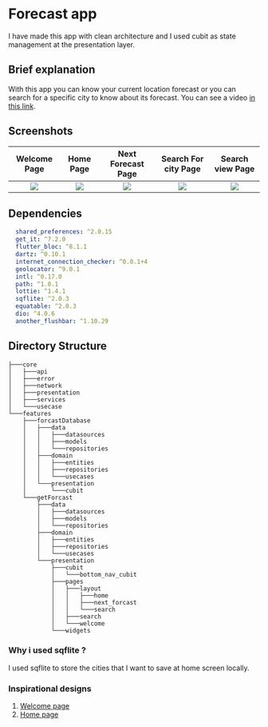 # **Forecast app**

I have made this app with clean architecture and I used cubit as state management at the presentation layer.

## Brief explanation

With this app you can know your current location forecast or you can search for a specific city to know about its forecast. You can see a video [in this link](https://drive.google.com/drive/folders/14vNogiX-oLrAu958Bxm9Qx3aVG7NA9YY?usp=sharing).


## Screenshots

  Welcome Page                 |   Home Page        |  Next Forecast Page | Search For city Page | Search view Page
:-------------------------:|:-------------------------:|:-------------------------:|:-------------------------:|:-------------------------:
![](https://github.com/MOHAB28/algoriza_phase_2/blob/master/screenshoots/1.jpg?raw=true)|![](https://github.com/MOHAB28/algoriza_phase_2/blob/master/screenshoots/2.jpg?raw=true)|![](https://github.com/MOHAB28/algoriza_phase_2/blob/master/screenshoots/3.jpg?raw=true)|![](https://github.com/MOHAB28/algoriza_phase_2/blob/master/screenshoots/4.jpg?raw=true)|![](https://github.com/MOHAB28/algoriza_phase_2/blob/master/screenshoots/5.jpg?raw=true)

## Dependencies

```yaml
  shared_preferences: ^2.0.15
  get_it: ^7.2.0
  flutter_bloc: ^8.1.1
  dartz: ^0.10.1
  internet_connection_checker: ^0.0.1+4
  geolocator: ^9.0.1
  intl: ^0.17.0
  path: ^1.8.1
  lottie: ^1.4.1
  sqflite: ^2.0.3
  equatable: ^2.0.3
  dio: ^4.0.6
  another_flushbar: ^1.10.29
```

## Directory Structure

```
├───core
│   ├───api
│   ├───error
│   ├───network
│   ├───presentation
│   ├───services
│   └───usecase
└───features
    ├───forcastDatabase
    │   ├───data
    │   │   ├───datasources
    │   │   ├───models
    │   │   └───repositories
    │   ├───domain
    │   │   ├───entities
    │   │   ├───repositories
    │   │   └───usecases
    │   └───presentation
    │       └───cubit
    └───getForcast
        ├───data
        │   ├───datasources
        │   ├───models
        │   └───repositories
        ├───domain
        │   ├───entities
        │   ├───repositories
        │   └───usecases
        └───presentation
            ├───cubit
            │   └───bottom_nav_cubit
            ├───pages
            │   ├───layout
            │   │   ├───home
            │   │   ├───next_forcast
            │   │   └───search
            │   ├───search
            │   └───welcome
            └───widgets
```

### Why i used sqflite ?

I used sqflite to store the cities that I want to save at home screen locally.

### Inspirational designs

1. [Welcome page](https://dribbble.com/shots/16361858-Weather-Forecast-Mobile-application)
2. [Home page](https://dribbble.com/shots/15736238-Weather-App-Design-Exploration)